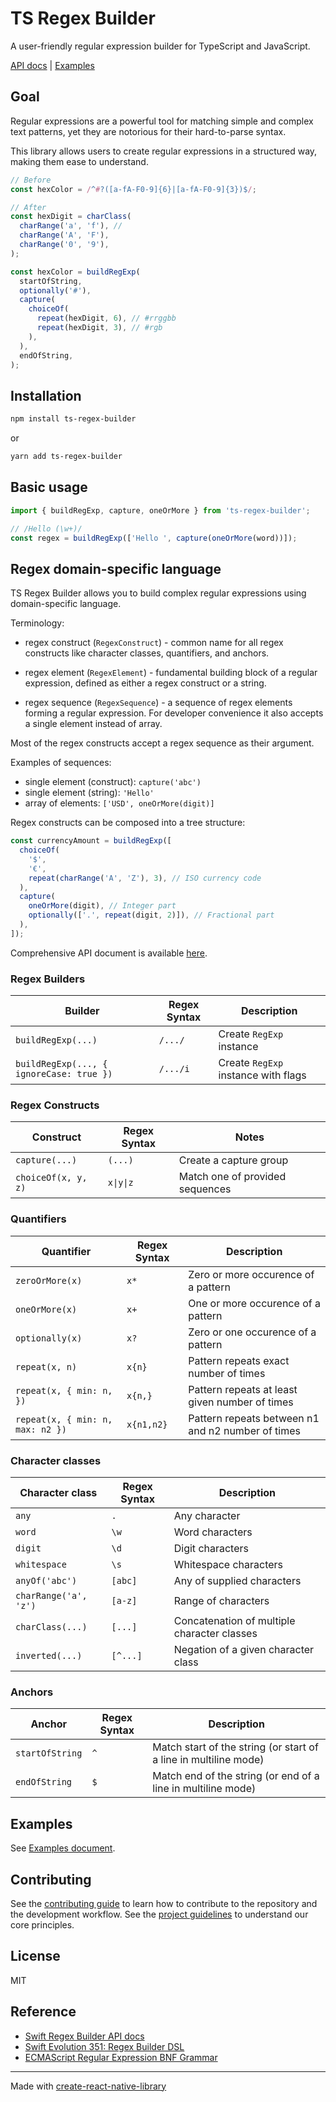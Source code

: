 # TS Regex Builder

A user-friendly regular expression builder for TypeScript and JavaScript.

[API docs](./API.md) | [Examples](./Examples.md)

## Goal

Regular expressions are a powerful tool for matching simple and complex text patterns, yet they are notorious for their hard-to-parse syntax.

This library allows users to create regular expressions in a structured way, making them ease to understand.

```ts
// Before
const hexColor = /^#?([a-fA-F0-9]{6}|[a-fA-F0-9]{3})$/;

// After
const hexDigit = charClass(
  charRange('a', 'f'), //
  charRange('A', 'F'),
  charRange('0', '9'),
);

const hexColor = buildRegExp(
  startOfString,
  optionally('#'),
  capture(
    choiceOf(
      repeat(hexDigit, 6), // #rrggbb
      repeat(hexDigit, 3), // #rgb
    ),
  ),
  endOfString,
);
```

## Installation

```sh
npm install ts-regex-builder
```

or

```sh
yarn add ts-regex-builder
```

## Basic usage

```js
import { buildRegExp, capture, oneOrMore } from 'ts-regex-builder';

// /Hello (\w+)/
const regex = buildRegExp(['Hello ', capture(oneOrMore(word))]);
```

## Regex domain-specific language

TS Regex Builder allows you to build complex regular expressions using domain-specific language.

Terminology:

- regex construct (`RegexConstruct`) - common name for all regex constructs like character classes, quantifiers, and anchors.

- regex element (`RegexElement`) - fundamental building block of a regular expression, defined as either a regex construct or a string.

- regex sequence (`RegexSequence`) - a sequence of regex elements forming a regular expression. For developer convenience it also accepts a single element instead of array.

Most of the regex constructs accept a regex sequence as their argument.

Examples of sequences:
- single element (construct): `capture('abc')`
- single element (string): `'Hello'`
- array of elements: `['USD', oneOrMore(digit)]`

Regex constructs can be composed into a tree structure:

```ts
const currencyAmount = buildRegExp([
  choiceOf(
    '$',
    '€',
    repeat(charRange('A', 'Z'), 3), // ISO currency code
  ),
  capture(
    oneOrMore(digit), // Integer part
    optionally(['.', repeat(digit, 2)]), // Fractional part
  ),
]);
```

Comprehensive API document is available [here](./API.md).

### Regex Builders

| Builder                                  | Regex Syntax | Description                         |
| ---------------------------------------- | ------------- | ----------------------------------- |
| `buildRegExp(...)`                       | `/.../`       | Create `RegExp` instance            |
| `buildRegExp(..., { ignoreCase: true })` | `/.../i`      | Create `RegExp` instance with flags |

### Regex Constructs

| Construct           | Regex Syntax  | Notes                           |
| ------------------- | ------------- | ------------------------------- |
| `capture(...)`      | `(...)`       | Create a capture group          |
| `choiceOf(x, y, z)` | `x\|y\|z`     | Match one of provided sequences |

### Quantifiers

| Quantifier                       | Regex Syntax  | Description                                       |
| -------------------------------- | ------------- | ------------------------------------------------- |
| `zeroOrMore(x)`                  | `x*`          | Zero or more occurence of a pattern               |
| `oneOrMore(x)`                   | `x+`          | One or more occurence of a pattern                |
| `optionally(x)`                  | `x?`          | Zero or one occurence of a pattern                |
| `repeat(x, n)`                   | `x{n}`        | Pattern repeats exact number of times             |
| `repeat(x, { min: n, })`         | `x{n,}`       | Pattern repeats at least given number of times    |
| `repeat(x, { min: n, max: n2 })` | `x{n1,n2}`    | Pattern repeats between n1 and n2 number of times |

### Character classes

| Character class       | Regex Syntax  | Description                                 |
| --------------------- | ------------- | ------------------------------------------- |
| `any`                 | `.`           | Any character                               |
| `word`                | `\w`          | Word characters                             |
| `digit`               | `\d`          | Digit characters                            |
| `whitespace`          | `\s`          | Whitespace characters                       |
| `anyOf('abc')`        | `[abc]`       | Any of supplied characters                  |
| `charRange('a', 'z')` | `[a-z]`       | Range of characters                         |
| `charClass(...)`      | `[...]`       | Concatenation of multiple character classes |
| `inverted(...)`       | `[^...]`      | Negation of a given character class         |

### Anchors

| Anchor          | Regex Syntax  | Description                                                      |
| --------------- | ------------- | ---------------------------------------------------------------- |
| `startOfString` | `^`           | Match start of the string (or start of a line in multiline mode) |
| `endOfString`   | `$`           | Match end of the string (or end of a line in multiline mode)     |

## Examples

See [Examples document](./docs/Examples.md).

## Contributing

See the [contributing guide](CONTRIBUTING.md) to learn how to contribute to the repository and the development workflow.
See the [project guidelines](GUIDELINES.md) to understand our core principles.

## License

MIT

## Reference

- [Swift Regex Builder API docs](https://developer.apple.com/documentation/regexbuilder)
- [Swift Evolution 351: Regex Builder DSL](https://github.com/apple/swift-evolution/blob/main/proposals/0351-regex-builder.md)
- [ECMAScript Regular Expression BNF Grammar](https://262.ecma-international.org/7.0/#sec-regular-expressions)

---

Made with [create-react-native-library](https://github.com/callstack/react-native-builder-bob)
